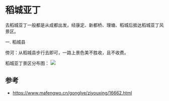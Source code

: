 # 稻城亚丁

去稻城亚丁一般都是从成都出发，经康定、新都桥、理塘、稻城后抵达稻城亚丁风景区。

一. 稻城县

傍河：从稻城县步行去即可，一路上景色美不胜收，且不收费。


稻城亚丁景区分布图：
![](https://fairyly.github.io/traval-or-trip/daochengyading1.jpeg)


## 参考
- https://www.mafengwo.cn/gonglve/ziyouxing/16662.html
